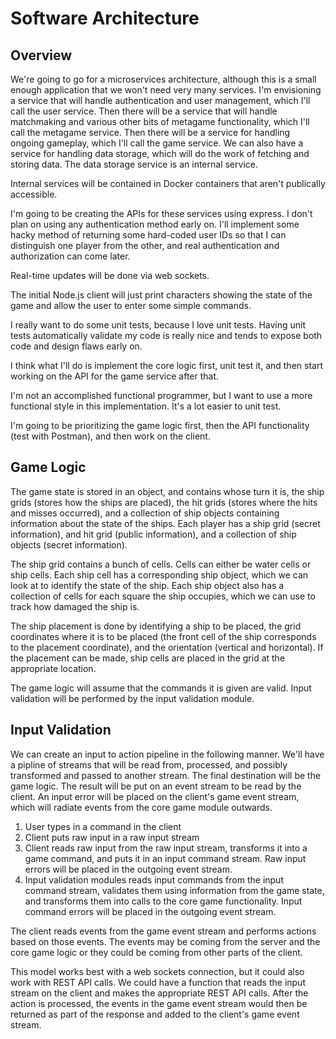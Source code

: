 # Software Architecture

## Overview

We're going to go for a microservices architecture, although this is a small enough application that we won't need very many services. I'm envisioning a service that will handle authentication and user management, which I'll call the user service. Then there will be a service that will handle matchmaking and various other bits of metagame functionality, which I'll call the metagame service. Then there will be a service for handling ongoing gameplay, which I'll call the game service. We can also have a service for handling data storage, which will do the work of fetching and storing data. The data storage service is an internal service.

Internal services will be contained in Docker containers that aren't publically accessible.
 
I'm going to be creating the APIs for these services using express. I don't plan on using any authentication method early on. I'll implement some hacky method of returning some hard-coded user IDs so that I can distinguish one player from the other, and real authentication and authorization can come later.

Real-time updates will be done via web sockets.

The initial Node.js client will just print characters showing the state of the game and allow the user to enter some simple commands. 

I really want to do some unit tests, because I love unit tests. Having unit tests automatically validate my code is really nice and tends to expose both code and design flaws early on.

I think what I'll do is implement the core logic first, unit test it, and then start working on the API for the game service after that.

I'm not an accomplished functional programmer, but I want to use a more functional style in this implementation. It's a lot easier to unit test.

I'm going to be prioritizing the game logic first, then the API functionality (test with Postman), and then work on the client.

## Game Logic

The game state is stored in an object, and contains whose turn it is, the ship grids (stores how the ships are placed), the hit grids (stores where the hits and misses occurred), and a collection of ship objects containing information about the state of the ships. Each player has a ship grid (secret information), and hit grid (public information), and a collection of ship objects (secret information).

The ship grid contains a bunch of cells. Cells can either be water cells or ship cells. Each ship cell has a corresponding ship object, which we can look at to identify the state of the ship. Each ship object also has a collection of cells for each square the ship occupies, which we can use to track how damaged the ship is.

The ship placement is done by identifying a ship to be placed, the grid coordinates where it is to be placed (the front cell of the ship corresponds to the placement coordinate), and the orientation (vertical and horizontal). If the placement can be made, ship cells are placed in the grid at the appropriate location.

The game logic will assume that the commands it is given are valid. Input validation will be performed by the input validation module.

## Input Validation

We can create an input to action pipeline in the following manner. We'll have a pipline of streams that will be read from, processed, and possibly transformed and passed to another stream. The final destination will be the game logic. The result will be put on an event stream to be read by the client. An input error will be placed on the client's game event stream, which will radiate events from the core game module outwards.

1. User types in a command in the client
2. Client puts raw input in a raw input stream
3. Client reads raw input from the raw input stream, transforms it into a game command, and puts it in an input command stream. Raw input errors will be placed in the outgoing event stream.
4. Input validation modules reads input commands from the input command stream, validates them using information from the game state, and transforms them into calls to the core game functionality. Input command errors will be placed in the outgoing event stream.

The client reads events from the game event stream and performs actions based on those events. The events may be coming from the server and the core game logic or they could be coming from other parts of the client. 

This model works best with a web sockets connection, but it could also work with REST API calls. We could have a function that reads the input stream on the client and makes the appropriate REST API calls. After the action is processed, the events in the game event stream would then be returned as part of the response and added to the client's game event stream.